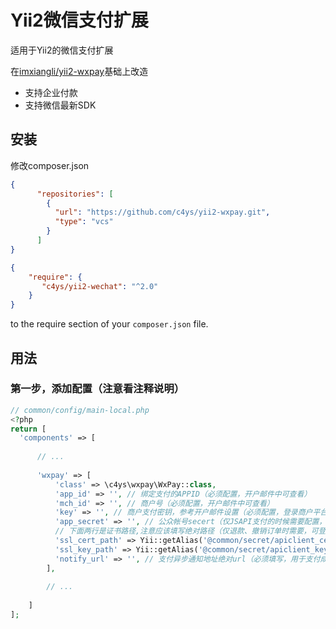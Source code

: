 Yii2微信支付扩展
==========
适用于Yii2的微信支付扩展

在[imxiangli/yii2-wxpay](https://github.com/imxiangli/yii2-wxpay)基础上改造

* 支持企业付款
* 支持微信最新SDK



安装
------------

修改composer.json

```json
{
      "repositories": [
        {
          "url": "https://github.com/c4ys/yii2-wxpay.git",
          "type": "vcs"
        }
      ]
}
```

```json
{
    "require": {
       "c4ys/yii2-wechat": "^2.0"
    }
}
```

to the require section of your `composer.json` file.


用法
-----


### 第一步，添加配置（注意看注释说明）

```php
// common/config/main-local.php
<?php
return [
  'components' => [
  
      // ...
      
      'wxpay' => [
          'class' => \c4ys\wxpay\WxPay::class,
          'app_id' => '', // 绑定支付的APPID（必须配置，开户邮件中可查看）
          'mch_id' => '', // 商户号（必须配置，开户邮件中可查看）
          'key' => '', // 商户支付密钥，参考开户邮件设置（必须配置，登录商户平台自行设置）设置地址：https://pay.weixin.qq.com/index.php/account/api_cert
          'app_secret' => '', // 公众帐号secert（仅JSAPI支付的时候需要配置， 登录公众平台，进入开发者中心可设置），获取地址：https://mp.weixin.qq.com/advanced/advanced?action=dev&t=advanced/dev&token=2005451881&lang=zh_CN
          // 下面两行是证书路径,注意应该填写绝对路径（仅退款、撤销订单时需要，可登录商户平台下载，API证书下载地址：https://pay.weixin.qq.com/index.php/account/api_cert，下载之前需要安装商户操作证书）
          'ssl_cert_path' => Yii::getAlias('@common/secret/apiclient_cert.pem'), // apiclient_cert.pem
          'ssl_key_path' => Yii::getAlias('@common/secret/apiclient_key.pem'), // apiclient_key.pem
          'notify_url' => '', // 支付异步通知地址绝对url（必须填写，用于支付成功后微信支付通知的接收），例如：http://www.hufenbao.com/wx/pay-notify.html 该地址的伪静态URL风格请自行参考Yii2文档
        ],
        
        // ...
        
    ]
];
```

